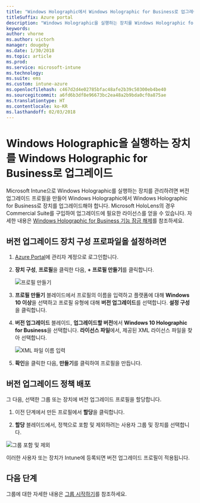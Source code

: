 ```yaml
---
title: "Windows Holographic에서 Windows Holographic for Business로 업그레이드"
titleSuffix: Azure portal
description: "Windows Holographic을 실행하는 장치를 Windows Holographic for Business로 업그레이드하는 방법을 알아봅니다."
keywords: 
author: vhorne
ms.author: victorh
manager: dougeby
ms.date: 1/30/2018
ms.topic: article
ms.prod: 
ms.service: microsoft-intune
ms.technology: 
ms.suite: ems
ms.custom: intune-azure
ms.openlocfilehash: c467d2d4e02785bfac48afe2b39c50300eb4be40
ms.sourcegitcommit: a6fd6b3df8e96673bc2ea48a2b9bda0cf0a875ae
ms.translationtype: HT
ms.contentlocale: ko-KR
ms.lasthandoff: 02/03/2018
---
```

# <a name="upgrade-devices-running-windows-holographic-to-windows-holographic-for-business"></a>Windows Holographic을 실행하는 장치를 Windows Holographic for Business로 업그레이드


Microsoft Intune으로 Windows Holographic를 실행하는 장치를 관리하려면 버전 업그레이드 프로필을 만들어 Windows Holographic에서 Windows Holographic for Business로 장치를 업그레이드해야 합니다. Microsoft HoloLens의 경우 Commercial Suite를 구입하여 업그레이드에 필요한 라이선스를 얻을 수 있습니다. 자세한 내용은 [Windows Holographic for Business 기능 잠금 해제](https://docs.microsoft.com/en-us/hololens/hololens-upgrade-enterprise)를 참조하세요.

## <a name="to-set-up-an-edition-upgrade-device-configuration-profile"></a>버전 업그레이드 장치 구성 프로파일을 설정하려면

1. [Azure Portal](https://portal.azure.com)에 관리자 계정으로 로그인합니다.


2.  **장치 구성**, **프로필**을 클릭한 다음, **+ 프로필 만들기**를 클릭합니다.

    ![프로필 만들기](media/Holographic-create-profile.png)

3.  **프로필 만들기** 블레이드에서 프로필의 이름을 입력하고 플랫폼에 대해 **Windows 10 이상**을 선택하고 프로필 유형에 대해 **버전 업그레이드**를 선택합니다. **설정 구성**을 클릭합니다.

5. **버전 업그레이드** 블레이드, **업그레이드할 버전**에서 **Windows 10 Holographic for Business**을 선택합니다. **라이선스 파일**에서, 제공된 XML 라이선스 파일을 찾아 선택합니다.

    ![XML 파일 이름 입력](media/Holographic-edition-upgrade.png)
 
5.  **확인**을 클릭한 다음, **만들기**를 클릭하여 프로필을 만듭니다.


## <a name="deploy-the-edition-upgrade-policy"></a>버전 업그레이드 정책 배포

그 다음, 선택한 그룹 또는 장치에 버전 업그레이드 프로필을 할당합니다.

1. 이전 단계에서 만든 프로필에서 **할당**을 클릭합니다.

2. **할당** 블레이드에서, 정책으로 포함 및 제외하려는 사용자 그룹 및 장치를 선택합니다.

![그룹 포함 및 제외](media/Holographic-groups.PNG)

이러한 사용자 또는 장치가 Intune에 등록되면 버전 업그레이드 프로필이 적용됩니다. 

## <a name="next-steps"></a>다음 단계

그룹에 대한 자세한 내용은 [그룹 시작하기](get-started-groups.md)를 참조하세요.



